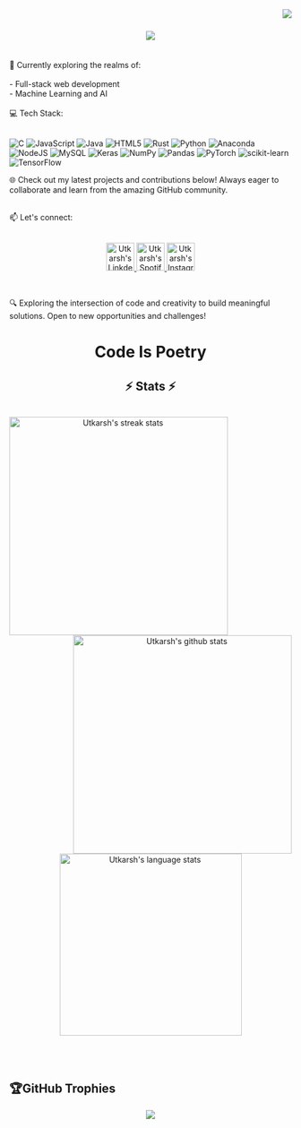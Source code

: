 <img align= "right" src ="https://komarev.com/ghpvc/?username=UtkarshKumar0906">

<h1 align="center">
  <a href="https://git.io/typing-svg">
    <img src="https://readme-typing-svg.herokuapp.com/?lines=Hi+There!+👋;+My+name+is+Utkarsh!+🦁;+Nice+to+see+you+here!+🤗&center=true&size=30">
  </a>
</h1>

<br>
<div>
  🚀 Currently exploring the realms of:<br><br>
  - Full-stack web development <br>
  - Machine Learning and AI<br>
<br> 
  💻 Tech Stack: <br><br>
  
![C](https://img.shields.io/badge/c-%2300599C.svg?style=for-the-badge&logo=c&logoColor=white) ![JavaScript](https://img.shields.io/badge/javascript-%23323330.svg?style=for-the-badge&logo=javascript&logoColor=%23F7DF1E) ![Java](https://img.shields.io/badge/java-%23ED8B00.svg?style=for-the-badge&logo=java&logoColor=white) ![HTML5](https://img.shields.io/badge/html5-%23E34F26.svg?style=for-the-badge&logo=html5&logoColor=white) ![Rust](https://img.shields.io/badge/rust-%23000000.svg?style=for-the-badge&logo=rust&logoColor=white) ![Python](https://img.shields.io/badge/python-3670A0?style=for-the-badge&logo=python&logoColor=ffdd54) ![Anaconda](https://img.shields.io/badge/Anaconda-%2344A833.svg?style=for-the-badge&logo=anaconda&logoColor=white) ![NodeJS](https://img.shields.io/badge/node.js-6DA55F?style=for-the-badge&logo=node.js&logoColor=white) ![MySQL](https://img.shields.io/badge/mysql-%2300f.svg?style=for-the-badge&logo=mysql&logoColor=white) ![Keras](https://img.shields.io/badge/Keras-%23D00000.svg?style=for-the-badge&logo=Keras&logoColor=white) ![NumPy](https://img.shields.io/badge/numpy-%23013243.svg?style=for-the-badge&logo=numpy&logoColor=white) ![Pandas](https://img.shields.io/badge/pandas-%23150458.svg?style=for-the-badge&logo=pandas&logoColor=white) ![PyTorch](https://img.shields.io/badge/PyTorch-%23EE4C2C.svg?style=for-the-badge&logo=PyTorch&logoColor=white) ![scikit-learn](https://img.shields.io/badge/scikit--learn-%23F7931E.svg?style=for-the-badge&logo=scikit-learn&logoColor=white) ![TensorFlow](https://img.shields.io/badge/TensorFlow-%23FF6F00.svg?style=for-the-badge&logo=TensorFlow&logoColor=white)


🌐 Check out my latest projects and contributions below! Always eager to collaborate and learn from the amazing GitHub community.<br><br>

📫 Let's connect:<br><br>
<p align = "center"> 
  <a href="https://www.linkedin.com/in/iuxkarsh">
  <img alt="Utkarsh's LinkdeIN" width="50px" src="https://user-images.githubusercontent.com/43545812/144035037-0f415fc7-9f96-4517-a370-ccc6e78a714b.png" />
</a>
<a href="https://open.spotify.com/user/yfu3kerrhww8crxmkvsik026x">
  <img alt="Utkarsh's Spotify" width="50px" src="https://user-images.githubusercontent.com/43545812/144035120-1ad5169b-91c7-4078-bef9-6a82c733f373.png" />
</a>
<a href = "https://instagram.com/iuxkarsh">
<img alt = "Utkarsh's Instagram" width = "50px" src = "https://github.com/UtkarshKumar0906/UtkarshKumar0906/assets/77536615/18ed27f4-8b5d-4e18-9f7e-1b6ccbade470"/>
</a>
</p>
<br>

🔍 Exploring the intersection of code and creativity to build meaningful solutions. Open to new opportunities and challenges!<br>

<h1 align = center> Code Is Poetry </h1>
</div>

  <!-- stats -->
<h2 align="center">⚡ Stats ⚡</h2>
<br />
<!-- first row -->
  <div align=center>
  <!-- streak stats -->
    <a href="https://github.com/denvercoder1/github-readme-streak-stats" title="Go to Source">
      <picture>
        <source media="(prefers-color-scheme: dark)" srcset="https://github-readme-streak-stats.herokuapp.com/?user=UtkarshKumar0906&theme=react&hide_border=true" />
        <source media="(prefers-color-scheme: light), (prefers-color-scheme: no-preference)" srcset="https://github-readme-streak-stats.herokuapp.com/?user=UtkarshKumar0906&theme=default&border=61dafb" />
        <img align="left" width=390 src="https://github-readme-streak-stats.herokuapp.com/?user=sanidhyy&theme=default&border=61dafb" alt="Utkarsh's streak stats" />
      </picture>
    </a>
<!-- github stats -->
  <a href="https://github.com/anuraghazra/github-readme-stats" title="Go to Source">
    <picture>
        <source media="(prefers-color-scheme: dark)" srcset="https://github-readme-stats.vercel.app/apiusername=UtkarshKumar0906&show_icons=true&theme=react&hide_border=true" />
        <source media="(prefers-color-scheme: light), (prefers-color-scheme: no-preference)" srcset="https://github-readme-stats.vercel.app/api?username=UtkarshKumar0906&show_icons=true&theme=default&border_color=61dafb" />
        <img align="right" width=390 src="https://github-readme-stats.vercel.app/api?username=sUtkarshKumar0906&show_icons=true&theme=default&border_color=61dafb" alt="Utkarsh's github stats" />
      </picture>
    </a>
  </div>
  <!-- space -->
  <br /><br /><br /><br /><br /><br /><br /><br /><br />
  <!-- second row -->
  <div align=center>
  <!-- language stats -->
    <a href="https://github.com/anuraghazra/github-readme-stats" title="Go to Source">
      <picture>
        <source media="(prefers-color-scheme: dark)" srcset="https://github-readme-stats.vercel.app/api/top-langs/?username=UtkarshKumar0906&langs_count=8&theme=react&layout=compact&border_color=61dafb&hide_border=true" />
        <source media="(prefers-color-scheme: light), (prefers-color-scheme: no-preference)" srcset="https://github-readme-stats.vercel.app/api/top-langs/?username=UtkarshKumar0906&langs_count=8&layout=compact&border_color=61dafb" />
        <img align="center" width=325 src="https://github-readme-stats.vercel.app/api/top-langs/?username=UtkarshKumar0906&langs_count=8&layout=compact&border_color=61dafb" alt="Utkarsh's language stats" />
      </picture>
    </a>
  </div>
  <!-- spaces -->
  <br />
  <br />
  <br />

  ## 🏆GitHub Trophies
  <p align = "Center">
<img src ="https://github-trophies.vercel.app/?username=Utkarsh0906&theme=radical&no-frame=false&no-bg=false&margin-w=4"/) 
  </p>


<!--
**UtkarshKumar0906/UtkarshKumar0906** is a ✨ _special_ ✨ repository because its `README.md` (this file) appears on your GitHub profile.

Here are some ideas to get you started:

- 🔭 I’m currently working on ...
- 🌱 I’m currently learning ...
- 👯 I’m looking to collaborate on ...
- 🤔 I’m looking for help with ...
- 💬 Ask me about ...
- 📫 How to reach me: ...
- 😄 Pronouns: ...
- ⚡ Fun fact: ...
-->
